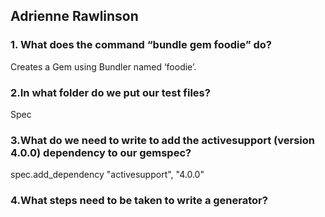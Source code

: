 ## **Adrienne Rawlinson**


### **1. What does the command “bundle gem foodie” do?**

Creates a Gem using Bundler named ‘foodie’.


### **2.In what folder do we put our test files?**

Spec


### **3.What do we need to write to add the activesupport (version 4.0.0) dependency to our gemspec?**

spec.add_dependency "activesupport", "4.0.0"


### **4.What steps need to be taken to write a generator?**


